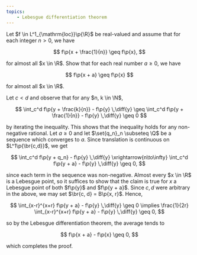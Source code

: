 ```yaml
---
topics:
    - Lebesgue differentiation theorem
---
```


<problem>

Let $f \in L^1_{\mathrm{loc}}\p{\R}$ be real-valued and assume that for each integer $n > 0$, we have

$$
f\p{x + \frac{1}{n}} \geq f\p{x},
$$

for almost all $x \in \R$. Show that for each real number $a \geq 0$, we have

$$
f\p{x + a} \geq f\p{x}
$$

for almost all $x \in \R$.

</problem>

<solution>

Let $c < d$ and observe that for any $n, k \in \N$,

$$
\int_c^d f\p{y + \frac{k}{n}} - f\p{y} \,\diff{y}
    \geq \int_c^d f\p{y + \frac{1}{n}} - f\p{y} \,\diff{y}
    \geq 0
$$

by iterating the inequality. This shows that the inequality holds for any non-negative rational. Let $a \geq 0$ and let $\set{q_n}_n \subseteq \Q$ be a sequence which converges to $a$. Since translation is continuous on $L^1\p{\br{c,d}}$, we get

$$
\int_c^d f\p{y + q_n} - f\p{y} \,\diff{y}
\xrightarrow{n\to\infty} \int_c^d f\p{y + a} - f\p{y} \,\diff{y} \geq 0,
$$

since each term in the sequence was non-negative. Almost every $x \in \R$ is a Lebesgue point, so it suffices to show that the claim is true for $x$ a Lebesgue point of both $f\p{y}$ and $f\p{y + a}$. Since $c, d$ were arbitrary in the above, we may set $\br{c, d} = B\p{x, r}$. Hence,

$$
\int_{x-r}^{x+r} f\p{y + a} - f\p{y} \,\diff{y} \geq 0
\implies \frac{1}{2r} \int_{x-r}^{x+r} f\p{y + a} - f\p{y} \,\diff{y} \geq 0,
$$

so by the Lebesgue differentiation theorem, the average tends to

$$
f\p{x + a} - f\p{x} \geq 0,
$$

which completes the proof.

</solution>
